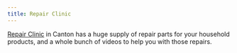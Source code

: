 ```yaml
---
title: Repair Clinic
---
```

[Repair Clinic] in Canton has a huge supply
of repair parts for your household products,
and a whole bunch of videos to help you
with those repairs.

[Repair Clinic]:https://www.repairclinic.com/
